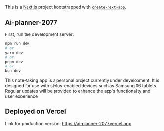 This is a [Next.js](https://nextjs.org) project bootstrapped with [`create-next-app`](https://nextjs.org/docs/app/api-reference/cli/create-next-app).

## Ai-planner-2077

First, run the development server:

```bash
npm run dev
# or
yarn dev
# or
pnpm dev
# or
bun dev
```

This note-taking app is a personal project currently under development.
It is designed for use with stylus-enabled devices such as Samsung S6 tablets. 
Regular updates will be provided to enhance the app's functionality and user experience


## Deployed on Vercel

Link for production version: https://ai-planner-2077.vercel.app
